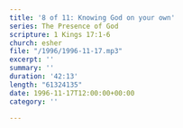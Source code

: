 ```yaml
---
title: '8 of 11: Knowing God on your own'
series: The Presence of God
scripture: 1 Kings 17:1-6
church: esher
file: "/1996/1996-11-17.mp3"
excerpt: ''
summary: ''
duration: '42:13'
length: "61324135"
date: 1996-11-17T12:00:00+00:00
category: ''

---
```

